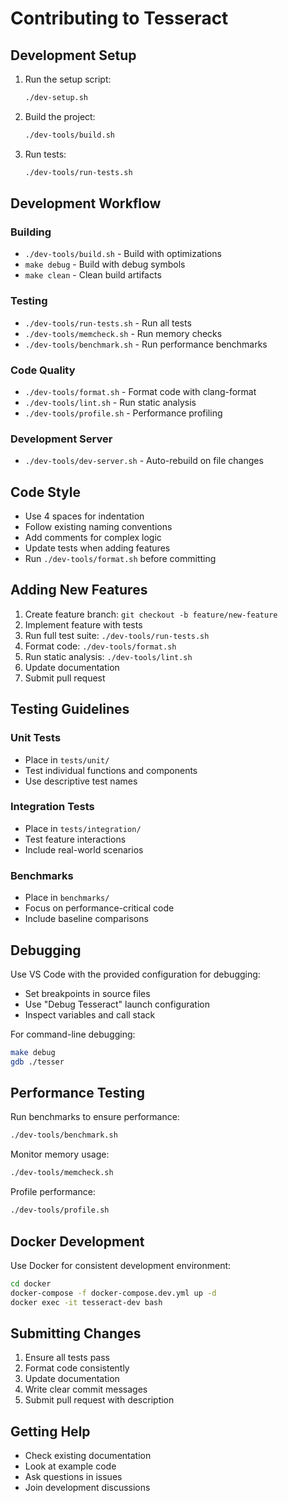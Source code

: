 # Contributing to Tesseract

## Development Setup

1. Run the setup script:
   ```bash
   ./dev-setup.sh
   ```

2. Build the project:
   ```bash
   ./dev-tools/build.sh
   ```

3. Run tests:
   ```bash
   ./dev-tools/run-tests.sh
   ```

## Development Workflow

### Building
- `./dev-tools/build.sh` - Build with optimizations
- `make debug` - Build with debug symbols
- `make clean` - Clean build artifacts

### Testing
- `./dev-tools/run-tests.sh` - Run all tests
- `./dev-tools/memcheck.sh` - Run memory checks
- `./dev-tools/benchmark.sh` - Run performance benchmarks

### Code Quality
- `./dev-tools/format.sh` - Format code with clang-format
- `./dev-tools/lint.sh` - Run static analysis
- `./dev-tools/profile.sh` - Performance profiling

### Development Server
- `./dev-tools/dev-server.sh` - Auto-rebuild on file changes

## Code Style

- Use 4 spaces for indentation
- Follow existing naming conventions
- Add comments for complex logic
- Update tests when adding features
- Run `./dev-tools/format.sh` before committing

## Adding New Features

1. Create feature branch: `git checkout -b feature/new-feature`
2. Implement feature with tests
3. Run full test suite: `./dev-tools/run-tests.sh`
4. Format code: `./dev-tools/format.sh`
5. Run static analysis: `./dev-tools/lint.sh`
6. Update documentation
7. Submit pull request

## Testing Guidelines

### Unit Tests
- Place in `tests/unit/`
- Test individual functions and components
- Use descriptive test names

### Integration Tests
- Place in `tests/integration/`
- Test feature interactions
- Include real-world scenarios

### Benchmarks
- Place in `benchmarks/`
- Focus on performance-critical code
- Include baseline comparisons

## Debugging

Use VS Code with the provided configuration for debugging:
- Set breakpoints in source files
- Use "Debug Tesseract" launch configuration
- Inspect variables and call stack

For command-line debugging:
```bash
make debug
gdb ./tesser
```

## Performance Testing

Run benchmarks to ensure performance:
```bash
./dev-tools/benchmark.sh
```

Monitor memory usage:
```bash
./dev-tools/memcheck.sh
```

Profile performance:
```bash
./dev-tools/profile.sh
```

## Docker Development

Use Docker for consistent development environment:
```bash
cd docker
docker-compose -f docker-compose.dev.yml up -d
docker exec -it tesseract-dev bash
```

## Submitting Changes

1. Ensure all tests pass
2. Format code consistently
3. Update documentation
4. Write clear commit messages
5. Submit pull request with description

## Getting Help

- Check existing documentation
- Look at example code
- Ask questions in issues
- Join development discussions